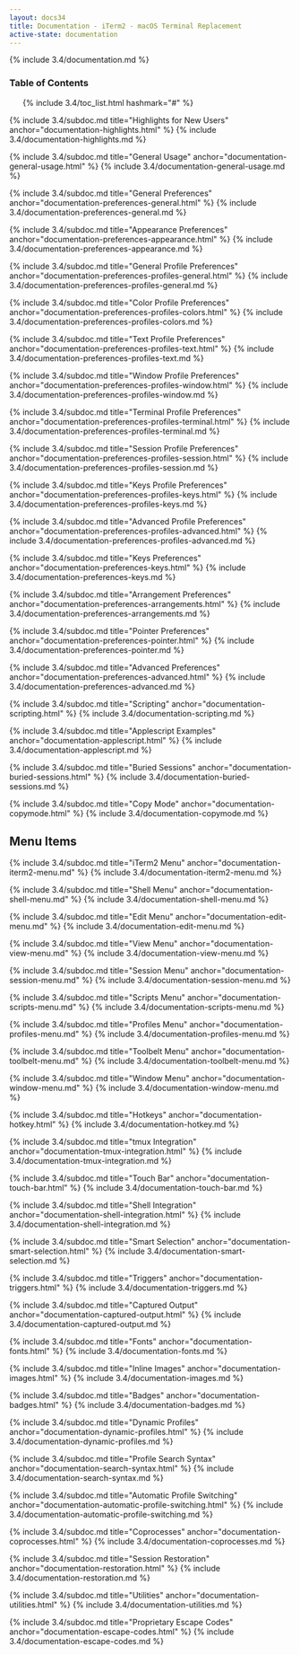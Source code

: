 ```yaml
---
layout: docs34
title: Documentation - iTerm2 - macOS Terminal Replacement
active-state: documentation
---
```

{% include 3.4/documentation.md %}

### Table of Contents
<UL>
{% include 3.4/toc_list.html hashmark="#" %}
</UL>

{% include 3.4/subdoc.md title="Highlights for New Users" anchor="documentation-highlights.html" %}
{% include 3.4/documentation-highlights.md %}

{% include 3.4/subdoc.md title="General Usage" anchor="documentation-general-usage.html" %}
{% include 3.4/documentation-general-usage.md %}


{% include 3.4/subdoc.md title="General Preferences" anchor="documentation-preferences-general.html" %}
{% include 3.4/documentation-preferences-general.md %}

{% include 3.4/subdoc.md title="Appearance Preferences" anchor="documentation-preferences-appearance.html" %}
{% include 3.4/documentation-preferences-appearance.md %}

{% include 3.4/subdoc.md title="General Profile Preferences" anchor="documentation-preferences-profiles-general.html" %}
{% include 3.4/documentation-preferences-profiles-general.md %}

{% include 3.4/subdoc.md title="Color Profile Preferences" anchor="documentation-preferences-profiles-colors.html" %}
{% include 3.4/documentation-preferences-profiles-colors.md %}

{% include 3.4/subdoc.md title="Text Profile Preferences" anchor="documentation-preferences-profiles-text.html" %}
{% include 3.4/documentation-preferences-profiles-text.md %}

{% include 3.4/subdoc.md title="Window Profile Preferences" anchor="documentation-preferences-profiles-window.html" %}
{% include 3.4/documentation-preferences-profiles-window.md %}

{% include 3.4/subdoc.md title="Terminal Profile Preferences" anchor="documentation-preferences-profiles-terminal.html" %}
{% include 3.4/documentation-preferences-profiles-terminal.md %}

{% include 3.4/subdoc.md title="Session Profile Preferences" anchor="documentation-preferences-profiles-session.html" %}
{% include 3.4/documentation-preferences-profiles-session.md %}

{% include 3.4/subdoc.md title="Keys Profile Preferences" anchor="documentation-preferences-profiles-keys.html" %}
{% include 3.4/documentation-preferences-profiles-keys.md %}

{% include 3.4/subdoc.md title="Advanced Profile Preferences" anchor="documentation-preferences-profiles-advanced.html" %}
{% include 3.4/documentation-preferences-profiles-advanced.md %}

{% include 3.4/subdoc.md title="Keys Preferences" anchor="documentation-preferences-keys.html" %}
{% include 3.4/documentation-preferences-keys.md %}

{% include 3.4/subdoc.md title="Arrangement Preferences" anchor="documentation-preferences-arrangements.html" %}
{% include 3.4/documentation-preferences-arrangements.md %}

{% include 3.4/subdoc.md title="Pointer Preferences" anchor="documentation-preferences-pointer.html" %}
{% include 3.4/documentation-preferences-pointer.md %}

{% include 3.4/subdoc.md title="Advanced Preferences" anchor="documentation-preferences-advanced.html" %}
{% include 3.4/documentation-preferences-advanced.md %}


{% include 3.4/subdoc.md title="Scripting" anchor="documentation-scripting.html" %}
{% include 3.4/documentation-scripting.md %}

{% include 3.4/subdoc.md title="Applescript Examples" anchor="documentation-applescript.html" %}
{% include 3.4/documentation-applescript.md %}

{% include 3.4/subdoc.md title="Buried Sessions" anchor="documentation-buried-sessions.html" %}
{% include 3.4/documentation-buried-sessions.md %}

{% include 3.4/subdoc.md title="Copy Mode" anchor="documentation-copymode.html" %}
{% include 3.4/documentation-copymode.md %}

<a name="documentation-menu-items.html" />

## Menu Items

{% include 3.4/subdoc.md title="iTerm2 Menu" anchor="documentation-iterm2-menu.md" %}
{% include 3.4/documentation-iterm2-menu.md %}

{% include 3.4/subdoc.md title="Shell Menu" anchor="documentation-shell-menu.md" %}
{% include 3.4/documentation-shell-menu.md %}

{% include 3.4/subdoc.md title="Edit Menu" anchor="documentation-edit-menu.md" %}
{% include 3.4/documentation-edit-menu.md %}

{% include 3.4/subdoc.md title="View Menu" anchor="documentation-view-menu.md" %}
{% include 3.4/documentation-view-menu.md %}

{% include 3.4/subdoc.md title="Session Menu" anchor="documentation-session-menu.md" %}
{% include 3.4/documentation-session-menu.md %}

{% include 3.4/subdoc.md title="Scripts Menu" anchor="documentation-scripts-menu.md" %}
{% include 3.4/documentation-scripts-menu.md %}

{% include 3.4/subdoc.md title="Profiles Menu" anchor="documentation-profiles-menu.md" %}
{% include 3.4/documentation-profiles-menu.md %}

{% include 3.4/subdoc.md title="Toolbelt Menu" anchor="documentation-toolbelt-menu.md" %}
{% include 3.4/documentation-toolbelt-menu.md %}

{% include 3.4/subdoc.md title="Window Menu" anchor="documentation-window-menu.md" %}
{% include 3.4/documentation-window-menu.md %}

{% include 3.4/subdoc.md title="Hotkeys" anchor="documentation-hotkey.html" %}
{% include 3.4/documentation-hotkey.md %}

{% include 3.4/subdoc.md title="tmux Integration" anchor="documentation-tmux-integration.html" %}
{% include 3.4/documentation-tmux-integration.md %}

{% include 3.4/subdoc.md title="Touch Bar" anchor="documentation-touch-bar.html" %}
{% include 3.4/documentation-touch-bar.md %}

{% include 3.4/subdoc.md title="Shell Integration" anchor="documentation-shell-integration.html" %}
{% include 3.4/documentation-shell-integration.md %}

{% include 3.4/subdoc.md title="Smart Selection" anchor="documentation-smart-selection.html" %}
{% include 3.4/documentation-smart-selection.md %}

{% include 3.4/subdoc.md title="Triggers" anchor="documentation-triggers.html" %}
{% include 3.4/documentation-triggers.md %}

{% include 3.4/subdoc.md title="Captured Output" anchor="documentation-captured-output.html" %}
{% include 3.4/documentation-captured-output.md %}

{% include 3.4/subdoc.md title="Fonts" anchor="documentation-fonts.html" %}
{% include 3.4/documentation-fonts.md %}

{% include 3.4/subdoc.md title="Inline Images" anchor="documentation-images.html" %}
{% include 3.4/documentation-images.md %}

{% include 3.4/subdoc.md title="Badges" anchor="documentation-badges.html" %}
{% include 3.4/documentation-badges.md %}

{% include 3.4/subdoc.md title="Dynamic Profiles" anchor="documentation-dynamic-profiles.html" %}
{% include 3.4/documentation-dynamic-profiles.md %}

{% include 3.4/subdoc.md title="Profile Search Syntax" anchor="documentation-search-syntax.html" %}
{% include 3.4/documentation-search-syntax.md %}

{% include 3.4/subdoc.md title="Automatic Profile Switching" anchor="documentation-automatic-profile-switching.html" %}
{% include 3.4/documentation-automatic-profile-switching.md %}

{% include 3.4/subdoc.md title="Coprocesses" anchor="documentation-coprocesses.html" %}
{% include 3.4/documentation-coprocesses.md %}

{% include 3.4/subdoc.md title="Session Restoration" anchor="documentation-restoration.html" %}
{% include 3.4/documentation-restoration.md %}

{% include 3.4/subdoc.md title="Utilities" anchor="documentation-utilities.html" %}
{% include 3.4/documentation-utilities.md %}

{% include 3.4/subdoc.md title="Proprietary Escape Codes" anchor="documentation-escape-codes.html" %}
{% include 3.4/documentation-escape-codes.md %}
